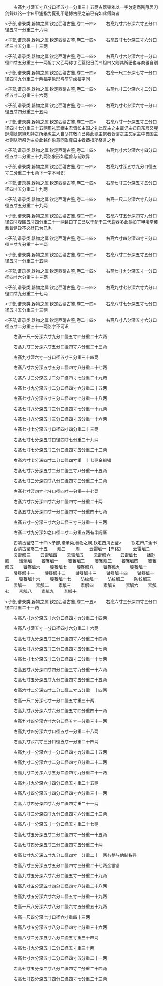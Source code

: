 <!-- { "loadSidebar": true } -->
　　右髙九寸深五寸八分口径五寸一分重三十五两古器铭难以一字为定然陶隠居刀剑録以铭一字曰甲遽指为夏孔甲是博古图之前已有如此傅防者

<子部,谱录类,器物之属,钦定西清古鉴,卷二十四>
　　右髙九寸六分深六寸五分口径五寸一分重三十六两

<子部,谱录类,器物之属,钦定西清古鉴,卷二十四>
　　右髙五寸七分深三寸六分口径三寸五分重一十三两

<子部,谱录类,器物之属,钦定西清古鉴,卷二十四>
　　右髙八寸六分深六寸一分口径四寸五分重三十一两祖丁父乙两称丁乙葢纪日而曰祖曰父则其所祀也与商器自别

<子部,谱录类,器物之属,钦定西清古鉴,卷二十四>
　　右髙一尺二分深七寸一分口径四寸九分重三十两福字象形与前举卣福字同

<子部,谱录类,器物之属,钦定西清古鉴,卷二十四>
　　右髙九寸二分深六寸二分口径五寸二分重三十六两

<子部,谱录类,器物之属,钦定西清古鉴,卷二十四>
　　右髙九寸七分深六寸一分口径五寸四分重三十五两

<子部,谱录类,器物之属,钦定西清古鉴,卷二十四>
　　右髙八寸一分深五寸三分口径四寸七分重三十五两周礼宾继主君皆如主国之礼此宾主之主戴记主妇自东房又腥肆爓腍祭岂知神之所飨也主人自尽其敬而已矣此则主祭者皆谓之主又家主中霤国主社则以所祭为主矣此铭作象意同象尊曰主者葢指所祭言之也

<子部,谱录类,器物之属,钦定西清古鉴,卷二十四>
　　右髙九寸六分深六寸四分口径五寸二分重三十九两铭象形如猛兽与前欵异

<子部,谱录类,器物之属,钦定西清古鉴,卷二十四>
　　右髙九寸深五寸九分口径五寸二分重二十七两下一字不可识

<子部,谱录类,器物之属,钦定西清古鉴,卷二十四>
　　右髙七寸三分深五寸五分口径四寸五分重二十九两

<子部,谱录类,器物之属,钦定西清古鉴,卷二十四>
　　右髙一尺二分深六寸八分口径五寸五分重二十九两

<子部,谱录类,器物之属,钦定西清古鉴,卷二十四>
　　右髙六寸五分深四寸八分口径四寸腹围五寸四分重二十一两铭曰丁曰已以干配干三代彞器多此类如丁甲鼎辛癸鼎皆是政不必疑巳为巳也

<子部,谱录类,器物之属,钦定西清古鉴,卷二十四>
　　右髙六寸四分深四寸三分口径三寸九分重二十三两

<子部,谱录类,器物之属,钦定西清古鉴,卷二十四>
　　右髙八寸二分深五寸五分口径五寸一分重三十五两

<子部,谱录类,器物之属,钦定西清古鉴,卷二十四>
　　右髙七寸九分深五寸一分口径四寸六分重三十三两

<子部,谱录类,器物之属,钦定西清古鉴,卷二十四>
　　右髙九寸七分深六寸六分口径四寸九分重二十七两

<子部,谱录类,器物之属,钦定西清古鉴,卷二十四>
　　右髙八寸七分深五寸七分口径五寸五分重三十三两

<子部,谱录类,器物之属,钦定西清古鉴,卷二十四>
　　右髙八寸八分深五寸六分口径五寸二分重三十一两铭字不可识



　　右髙一尺一分深六寸九分口径五寸四分重二十六两

　　右髙九寸二分深六寸五分口径四寸六分重二十三两

　　右髙九寸深六寸一分口径五寸三分重三十四两

　　右髙八寸六分深五寸五分口径四寸八分重二十七两

　　右髙八寸三分深五寸二分口径四寸七分重二十九两

　　右髙七寸九分深五寸二分口径四寸六分重二十五两

　　右髙七寸八分深五寸三分口径四寸七分重一十八两

　　右髙七寸八分深五寸三分口径四寸七分重一十九两

　　右髙七寸八分深五寸三分口径四寸五分重一十六两

　　右髙七寸七分深五寸口径四寸四分重二十三两

　　右髙七寸七分深五寸口径四寸七分重二十九两

　　右髙七寸七分深五寸二分口径四寸五分重二十二两

　　右髙六寸七分深四寸二分口径四寸重一十七两金银错

　　右髙七寸六分深五寸二分口径三寸八分重一十五两

　　右髙七寸三分深四寸八分口径四寸三分重二十二两

　　右髙七寸深四寸七分口径四寸一分重一十七两

　　右髙六寸六分深四寸六分口径四寸一分重二十两

　　右髙五寸九分深四寸一分口径四寸一分重四十七两

　　右髙五寸一分深三寸六分口径三寸三分重一十三两

　　右髙二寸九分深如之口径二寸二分重五两有半阙厎

　　西清古鉴卷二十四
<子部,谱录类,器物之属,钦定西清古鉴>
　　钦定四库全书
　　西清古鉴卷二十五
　　觚三
　　周
　　云雷觚一【有铭】
　　云雷觚二
　　云雷觚三
　　云雷觚四
　　云雷觚五
　　云雷觚六
　　云雷觚七
　　蟠虺觚
　　蟠螭觚
　　饕餮觚一
　　饕餮觚二
　　饕餮觚三
　　饕餮觚四
　　饕餮觚五
　　饕餮觚六
　　饕餮觚七
　　饕餮觚八
　　饕餮觚九
　　饕餮觚十
　　饕餮觚十一
　　饕餮觚十二
　　饕餮觚十三
　　饕餮觚十四
　　饕餮觚十五
　　饕餮觚十六
　　饕餮觚十七
　　防纹觚一
　　防纹觚二
　　防纹觚三
　　素觚一
　　素觚二
　　素觚三
　　素觚四
　　素觚五
　　素觚六
　　素觚七
　　素觚八
　　素觚九
　　素觚十

<子部,谱录类,器物之属,钦定西清古鉴,卷二十五>
　　右高六寸三分深四寸三分口径四寸重二十一两



　　右高八寸六分深五寸六分口径四寸九分重二十四两

　　右高八寸深五寸一分口径四寸六分重二十六两

　　右高七寸九分深五寸三分口径四寸六分重二十四两

　　右高七寸八分深五寸二分口径四寸五分重二十七两

　　右高七寸七分深五寸二分口径四寸二分重一十七两

　　右高五寸八分深四寸四分口径三寸九分重一十六两

　　右高七寸五分深五寸九分口径四寸五分重二十五两

　　右高六寸二分深四寸二分口径三寸五分重一十四两

　　右高一尺二分深七寸一分口径五寸重三十两

　　右高九寸八分深六寸六分口径五寸四分重四十一两

　　右高九寸四分深六寸六分口径五寸一分重三十一两

　　右高九寸四分深六寸口径五寸一分重二十八两

　　右高九寸深六寸三分口径五寸一分重二十四两

　　右高九寸一分深六寸一分口径四寸九分重二十五两

　　右高九寸二分深六寸二分口径四寸八分重二十二两

　　右高九寸二分深六寸五分口径四寸九分重二十一两

　　右高九寸九分深六寸四分口径五寸重二十五两

　　右高八寸四分深五寸四分口径四寸六分重三十一两

　　右高六寸四分深四寸六分口径四寸重二十一两

　　右高八寸三分深四寸九分口径四寸六分重二十三两

　　右高八寸一分深五寸一分口径五寸重二十七两

　　右高七寸五分深五寸二分口径四寸一分重一十五两

　　右高七寸四分深五寸三分口径四寸五分重二十两

　　右高七寸九分深五寸九分口径四寸一分重二十一两有鋬与他制特异

　　右高八寸三分深五寸五分口径四寸三分重二十七两金银错

　　右高九寸五分深六寸六分口径五寸一分重二十九两

　　右高八寸五分深五寸四分口径四寸八分重二十八两

　　右高九寸五分深六寸六分口径五寸一分重一十九两

　　右高一尺八分深六寸八分口径六寸五分重五十九两

　　右高一尺四分深七寸口径六寸重四十三两

　　右高八寸五分深五寸八分口径四寸七分重三十六两

　　右高八寸二分深五寸六分口径五寸重三十四两

　　右高七寸九分深五寸二分口径五寸重三十两

　　右高七寸六分深五寸二分口径四寸五分重二十一两

　　右高七寸五分深三寸八分口径四寸二分重二十四两

　　右高七寸四分深五寸四分口径四寸七分重二十三两

